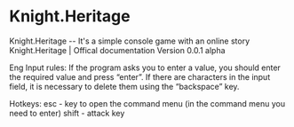 # Knight.Heritage
Knight.Heritage -- It's a simple console game with an online story
Knight.Heritage | Offical documentation
Version 0.0.1 alpha

Eng
Input rules:
If the program asks you to enter a value, you should enter the required value and press “enter”. 
If there are characters in the input field, it is necessary to delete them using the “backspace” key.

Hotkeys: 
esc - key to open the command menu (in the command menu you need to enter)
shift - attack key 

